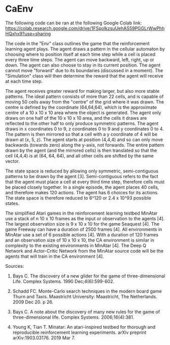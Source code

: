 # CaEnv

The following code can be ran at the following Google Colab link: 
https://colab.research.google.com/drive/1FSpolkzsuUehAS59PGGLrWwPhhHQxhx9?usp=sharing

The code in the "Env" class outlines the game that the reinforcement learning agent plays. The agent draws a pattern in the cellular automaton by choosing where to position itself at each time step while a cell is placed every three time steps. The agent can move backward, left, right, up or down. The agent can also choose to stay in its current position. The agent cannot move "forward" due to its boundaries (discussed in a moment). The "Simulation" class will then determine the reward that the agent will receive at each time step.

The agent receives greater reward for making larger, but also more stable patterns. The ideal pattern consists of more than 22 cells, and is capable of moving 50 cells away from the "centre" of the grid where it was drawn. The centre is defined by the coordinate (64,64,64), which is the approximate centre of a 10 x 10 x 10 area where the object is generated. The agent only draws on one half of the 10 x 10 x 10 area, and the cells it draws are reflected to the other half to only produce symmetric patterns. The agent draws in x coordinates 0 to 9, z coordinates 0 to 9 and y coordinates 0 to 4. The pattern is then mirrored so that a cell with a y coordinate of 4 will be drawn at (x, 5, z). The agent starts at position (4,4,4) and so can only move backwards (towards zero) along the y-axis, not forwards. The entire pattern drawn by the agent (and the mirrored cells) is then translated so that the cell (4,4,4) is at (64, 64, 64), and all other cells are shifted by the same vector.

The state space is reduced by allowing only symmetric, semi-contiguous patterns to be drawn by the agent [3]. Semi-contiguous refers to the fact that the agent must place a cell at every third time step, therefore cells must be placed closely together. In a single episode, the agent places 40 cells, and therefore makes 120 actions. The agent has 6 choices for its actions. The state space is therefore reduced to 6^120 or 2.4 x 10^93 possible states.

The simplified Atari games in the reinforcement learning testbed MinAtar use a stack of n 10 x 10 frames as the input or observation to the agents [4]. The largest observation size is 9 x 10 x 10 for the game Seaquest [4]. The game Freeway can have a duration of 2500 frames [4]. All environments in MinAtar use a set of 6 possible actions [4]. With a duration of 120 frames and an observation size of 10 x 10 x 10, the CA environment is similar in complexity to the existing environments in MinAtar [4]. The Deep Q Network and Actor-Critic Network from the MinAtar source code will be the agents that will train in the CA environment [4].

Sources: 

1. Bays C. The discovery of a new glider for the game of three-dimensional Life. Complex Systems. 1990 Dec;4(6):599-602.

2. Schadd FC. Monte-Carlo search techniques in the modern board game Thurn and Taxis. Maastricht University: Maastricht, The Netherlands. 2009 Dec 20. p 26.

3. Bays C. A note about the discovery of many new rules for the game of three-dimensional life. Complex Systems. 2006;16(4):381.

4. Young K, Tian T. Minatar: An atari-inspired testbed for thorough and reproducible reinforcement learning experiments. arXiv preprint arXiv:1903.03176.        2019 Mar 7.
